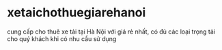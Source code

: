 # xetaichothuegiarehanoi
cung cấp cho thuê xe tải tại Hà Nội với giá rẻ nhất, có đủ các loại trọng tải cho quý khách khi có nhu cầu sử dụng
